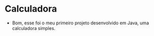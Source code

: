 # Calculadora 

- Bom, esse foi o meu primeiro projeto desenvolvido em Java, uma calculadora simples.